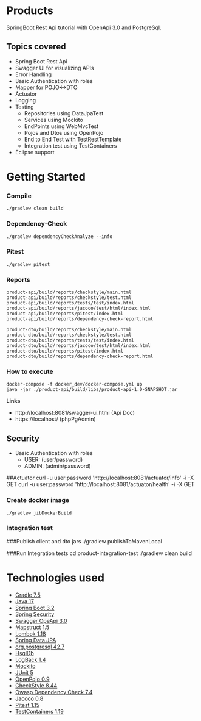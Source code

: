 # Products
SpringBoot Rest Api tutorial with OpenApi 3.0 and PostgreSql.

## Topics covered
- Spring Boot Rest Api
- Swagger UI for visualizing APIs
- Error Handling
- Basic Authentication with roles
- Mapper for POJO<->DTO
- Actuator
- Logging
- Testing
    - Repositories using DataJpaTest
    - Services using Mockito
    - EndPoints using WebMvcTest
    - Pojos and Dtos using OpenPojo
    - End to End Test with TestRestTemplate
    - Integration test using TestContainers
- Eclipse support

# Getting Started
### Compile
    ./gradlew clean build

### Dependency-Check
    ./gradlew dependencyCheckAnalyze --info

### Pitest
    ./gradlew pitest

### Reports
    product-api/build/reports/checkstyle/main.html
    product-api/build/reports/checkstyle/test.html
    product-api/build/reports/tests/test/index.html
    product-api/build/reports/jacoco/test/html/index.html
    product-api/build/reports/pitest/index.html
    product-api/build/reports/dependency-check-report.html

    product-dto/build/reports/checkstyle/main.html
    product-dto/build/reports/checkstyle/test.html
    product-dto/build/reports/tests/test/index.html
    product-dto/build/reports/jacoco/test/html/index.html
    product-dto/build/reports/pitest/index.html
    product-dto/build/reports/dependency-check-report.html

### How to execute
    docker-compose -f docker_dev/docker-compose.yml up
    java -jar ./product-api/build/libs/product-api-1.0-SNAPSHOT.jar

**Links**
 - http://localhost:8081/swagger-ui.html (Api Doc)
 - https://localhost/ (phpPgAdmin)

## Security
 - Basic Authentication with roles
   - USER: (user/password)
   - ADMIN: (admin/password)

##Actuator
    curl -u user:password 'http://localhost:8081/actuator/info' -i -X GET
    curl -u user:password 'http://localhost:8081/actuator/health' -i -X GET

### Create docker image
    ./gradlew jibDockerBuild

### Integration test

###Publish client and dto jars
    ./gradlew publishToMavenLocal

###Run Integration tests
    cd product-integration-test
    ./gradlew clean build


# Technologies used
- [Gradle 7.5](https://gradle.org)
- [Java 17](https://openjdk.java.net/projects/jdk/17)
- [Spring Boot 3.2](https://spring.io/projects/spring-boot)
- [Spring Security](https://spring.io/projects/spring-security)
- [Swagger OpeApi 3.0](https://swagger.io/specification)
- [Mapstruct 1.5](https://mapstruct.org)
- [Lombok 1.18](https://projectlombok.org)
- [Spring Data JPA](https://projects.spring.io/spring-data-jpa)
- [org.postgresql 42.7](https://jdbc.postgresql.org)
- [HsqlDb](http://hsqldb.org)
- [LogBack 1.4](https://logback.qos.ch)
- [Mockito](https://site.mockito.org)
- [JUnit 5](https://junit.org/junit5)
- [OpenPojo 0.9](https://github.com/OpenPojo)
- [CheckStyle 8.44](https://checkstyle.sourceforge.io)
- [Owasp Dependency Check 7.4](https://owasp.org/www-project-dependency-check)
- [Jacoco 0.8](https://www.jacoco.org)
- [Pitest 1.15](https://pitest.org)
- [TestContainers 1.19](https://www.testcontainers.org)
